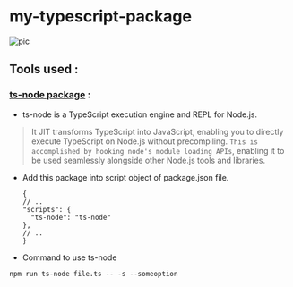 # my-typescript-package

![pic](https://github.com/VinitGurjar/my-typescript-package/assets/97173586/ac027ea5-718f-458b-9f83-6d6afef78b92)


## Tools used :
### [ts-node package](https://github.com/TypeStrong/ts-node) : 
- ts-node is a TypeScript execution engine and REPL for Node.js.
> It JIT transforms TypeScript into JavaScript, enabling you to directly execute TypeScript on Node.js without precompiling. `This is accomplished by hooking node's module loading APIs`, enabling it to be used seamlessly alongside other Node.js tools and libraries.
- Add this package into script object of package.json file.
  ```
  {
  // ..
  "scripts": {
    "ts-node": "ts-node"
  },
  // ..
  }
  ```

-  Command to use ts-node
 ```
 npm run ts-node file.ts -- -s --someoption
 ```
